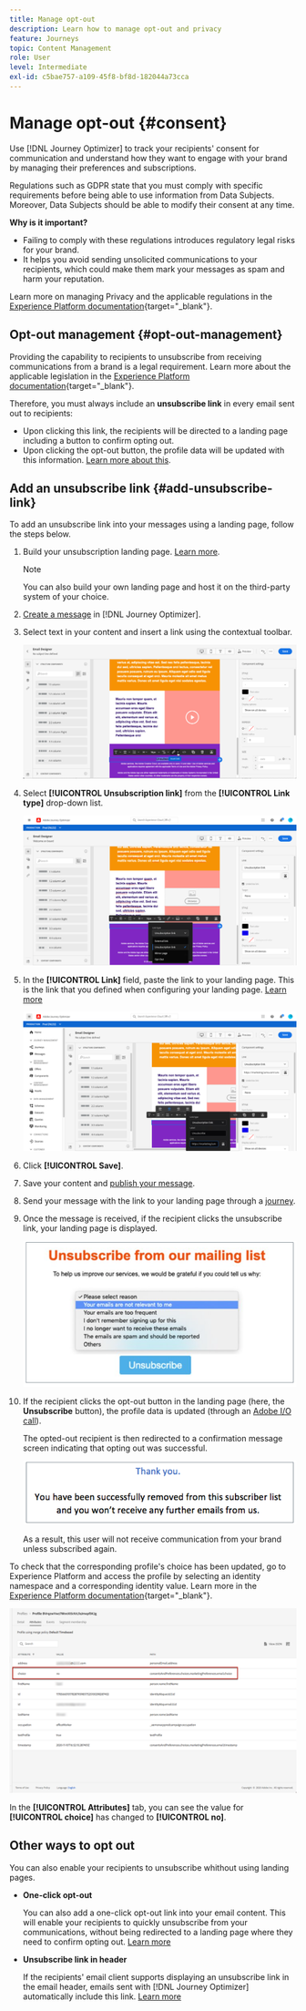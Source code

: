 ```yaml
---
title: Manage opt-out
description: Learn how to manage opt-out and privacy
feature: Journeys
topic: Content Management
role: User
level: Intermediate
exl-id: c5bae757-a109-45f8-bf8d-182044a73cca
---
```

# Manage opt-out {#consent}

Use [!DNL Journey Optimizer] to track your recipients' consent for communication and understand how they want to engage with your brand by managing their preferences and subscriptions. <!--Their preferences and subscriptions are handled through Consent management.-->

Regulations such as GDPR state that you must comply with specific requirements before being able to use information from Data Subjects. Moreover, Data Subjects should be able to modify their consent at any time.

**Why is it important?**

* Failing to comply with these regulations introduces regulatory legal risks for your brand.
* It helps you avoid sending unsolicited communications to your recipients, which could make them mark your messages as spam and harm your reputation.

Learn more on managing Privacy and the applicable regulations in the [Experience Platform documentation](https://experienceleague.adobe.com/docs/experience-platform/privacy/home.html){target="_blank"}.

## Opt-out management {#opt-out-management}

Providing the capability to recipients to unsubscribe from receiving communications from a brand is a legal requirement. Learn more about the applicable legislation in the [Experience Platform documentation](https://experienceleague.adobe.com/docs/experience-platform/privacy/regulations/overview.html#regulations){target="_blank"}.

Therefore, you must always include an **unsubscribe link** in every email sent out to recipients:

* Upon clicking this link, the recipients will be directed to a landing page including a button to confirm opting out.
* Upon clicking the opt-out button, the profile data will be updated with this information. [Learn more about this](#consent-service-api).

## Add an unsubscribe link {#add-unsubscribe-link}

To add an unsubscribe link into your messages using a landing page, follow the steps below.

1. Build your unsubscription landing page. [Learn more](landing-pages/create-lp.md).

    >[!NOTE]
    >
    >You can also build your own landing page and host it on the third-party system of your choice.<!--to keep?-->

1. [Create a message](../../help/using/create-message.md) in [!DNL Journey Optimizer].

1. Select text in your content and insert a link using the contextual toolbar.

    ![](../assets/opt-out-insert-link.png)

1. Select **[!UICONTROL Unsubscription link]** from the **[!UICONTROL Link type]** drop-down list.

    ![](../assets/opt-out-link-type.png)

1. In the **[!UICONTROL Link]** field, paste the link to your landing page. This is the link that you defined when configuring your landing page. [Learn more](landing-pages/create-lp.md#configure-primary-page)

    ![](../assets/opt-out-link-url.png)

1. Click **[!UICONTROL Save]**.

1. Save your content and [publish your message](../../help/using/publish-manage-message.md).

1. Send your message with the link to your landing page through a [journey](building-journeys/journey.md).

1. Once the message is received, if the recipient clicks the unsubscribe link, your landing page is displayed.

    ![](../assets/opt-out-lp-example.png)

1. If the recipient clicks the opt-out button in the landing page (here, the **Unsubscribe** button), the profile data is updated (through an [Adobe I/O call](#opt-out-api)).

    The opted-out recipient is then redirected to a confirmation message screen indicating that opting out was successful.

    ![](../assets/opt-out-confirmation-example.png)

    As a result, this user will not receive communication from your brand unless subscribed again.

To check that the corresponding profile's choice has been updated, go to Experience Platform and access the profile by selecting an identity namespace and a corresponding identity value. Learn more in the [Experience Platform documentation](https://experienceleague.adobe.com/docs/experience-platform/profile/ui/user-guide.html#getting-started){target="_blank"}.

![](../assets/opt-out-profile-choice.png)

In the **[!UICONTROL Attributes]** tab, you can see the value for **[!UICONTROL choice]** has changed to **[!UICONTROL no]**.

## Other ways to opt out

You can also enable your recipients to unsubscribe whithout using landing pages.

* **One-click opt-out**

    You can also add a one-click opt-out link into your email content. This will enable your recipients to quickly unsubscribe from your communications, without being redirected to a landing page where they need to confirm opting out. [Learn more](../message-tracking.md#one-click-opt-out-link)

* **Unsubscribe link in header**

    If the recipients' email client supports displaying an unsubscribe link in the email header, emails sent with [!DNL Journey Optimizer] automatically include this link. [Learn more](../consent.md#unsubscribe-email)
